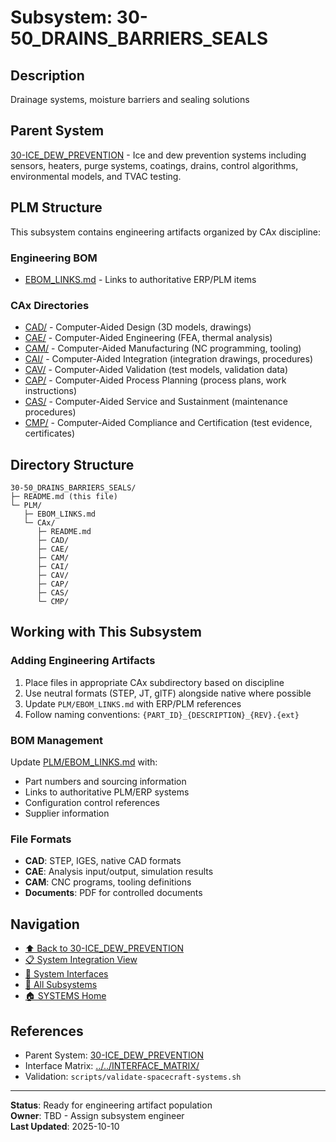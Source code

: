 # Subsystem: 30-50_DRAINS_BARRIERS_SEALS

## Description

Drainage systems, moisture barriers and sealing solutions

## Parent System

[30-ICE_DEW_PREVENTION](../../) - Ice and dew prevention systems including sensors, heaters, purge systems, coatings, drains, control algorithms, environmental models, and TVAC testing.

## PLM Structure

This subsystem contains engineering artifacts organized by CAx discipline:

### Engineering BOM
- [EBOM_LINKS.md](./PLM/EBOM_LINKS.md) - Links to authoritative ERP/PLM items

### CAx Directories

- [CAD/](./PLM/CAx/CAD/) - Computer-Aided Design (3D models, drawings)
- [CAE/](./PLM/CAx/CAE/) - Computer-Aided Engineering (FEA, thermal analysis)
- [CAM/](./PLM/CAx/CAM/) - Computer-Aided Manufacturing (NC programming, tooling)
- [CAI/](./PLM/CAx/CAI/) - Computer-Aided Integration (integration drawings, procedures)
- [CAV/](./PLM/CAx/CAV/) - Computer-Aided Validation (test models, validation data)
- [CAP/](./PLM/CAx/CAP/) - Computer-Aided Process Planning (process plans, work instructions)
- [CAS/](./PLM/CAx/CAS/) - Computer-Aided Service and Sustainment (maintenance procedures)
- [CMP/](./PLM/CAx/CMP/) - Computer-Aided Compliance and Certification (test evidence, certificates)

## Directory Structure

```
30-50_DRAINS_BARRIERS_SEALS/
├─ README.md (this file)
└─ PLM/
   ├─ EBOM_LINKS.md
   └─ CAx/
      ├─ README.md
      ├─ CAD/
      ├─ CAE/
      ├─ CAM/
      ├─ CAI/
      ├─ CAV/
      ├─ CAP/
      ├─ CAS/
      └─ CMP/
```

## Working with This Subsystem

### Adding Engineering Artifacts
1. Place files in appropriate CAx subdirectory based on discipline
2. Use neutral formats (STEP, JT, glTF) alongside native where possible
3. Update `PLM/EBOM_LINKS.md` with ERP/PLM references
4. Follow naming conventions: `{PART_ID}_{DESCRIPTION}_{REV}.{ext}`

### BOM Management
Update [PLM/EBOM_LINKS.md](./PLM/EBOM_LINKS.md) with:
- Part numbers and sourcing information
- Links to authoritative PLM/ERP systems
- Configuration control references
- Supplier information

### File Formats
- **CAD**: STEP, IGES, native CAD formats
- **CAE**: Analysis input/output, simulation results
- **CAM**: CNC programs, tooling definitions
- **Documents**: PDF for controlled documents

## Navigation

- [⬆️ Back to 30-ICE_DEW_PREVENTION](../../)
- [📋 System Integration View](../../INTEGRATION_VIEW.md)
- [🔗 System Interfaces](../../INTERFACE_MATRIX/)
- [📂 All Subsystems](../)
- [🏠 SYSTEMS Home](../../../)

## References

- Parent System: [30-ICE_DEW_PREVENTION](../../README.md)
- Interface Matrix: [../../INTERFACE_MATRIX/](../../INTERFACE_MATRIX/)
- Validation: `scripts/validate-spacecraft-systems.sh`

---

**Status**: Ready for engineering artifact population  
**Owner**: TBD - Assign subsystem engineer  
**Last Updated**: 2025-10-10
